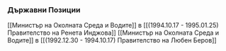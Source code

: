 ### Държавни Позиции
[[Министър на Околната Среда и Водите]] в [[(1994.10.17 - 1995.01.25) Правителство на Ренета Инджова]]
[[Министър на Околната Среда и Водите]] в [[(1992.12.30 - 1994.10.17) Правителство на Любен Беров]]